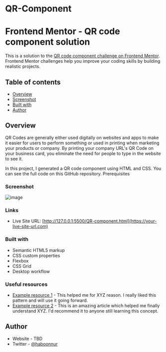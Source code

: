 # QR-Component
# Frontend Mentor - QR code component solution

This is a solution to the [QR code component challenge on Frontend Mentor](https://www.frontendmentor.io/challenges/qr-code-component-iux_sIO_H). Frontend Mentor challenges help you improve your coding skills by building realistic projects. 

## Table of contents

- [Overview](#overview)
- [Screenshot](#screenshot)
- [Built with](#built-with)
- [Author](#author)

## Overview
QR Codes are generally either used digitally on websites and apps to make it easier for users to perform something or used in printing when marketing your products or company. By printing your company URL's QR Code on your business card, you eliminate the need for people to type in the website to see it.

In this project, I generated a QR code component using HTML and CSS. You can see the full code on this GitHub repository. 
Prerequisites
### Screenshot

![![image](https://user-images.githubusercontent.com/62407318/155366267-458cd5e5-5a7f-42d6-9ae7-f2a7bab6315c.png)
](./screenshot.jpg)

### Links

- Live Site URL: [http://127.0.0.1:5500/QR-component.html](https://your-live-site-url.com)
### Built with

- Semantic HTML5 markup
- CSS custom properties
- Flexbox
- CSS Grid
- Desktop workflow

### Useful resources

- [Example resource 1](https://www.example.com) - This helped me for XYZ reason. I really liked this pattern and will use it going forward.
- [Example resource 2](https://www.example.com) - This is an amazing article which helped me finally understand XYZ. I'd recommend it to anyone still learning this concept.

## Author

- Website - TBD
- Twitter - [@haboonnur](https://www.twitter.com/haboonnur)
